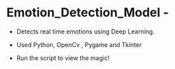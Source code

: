 # Emotion_Detection_Model -
* Detects real time emotions using Deep Learning. 

* Used Python, OpenCv , Pygame and Tkinter 

* Run the script to view the magic!

